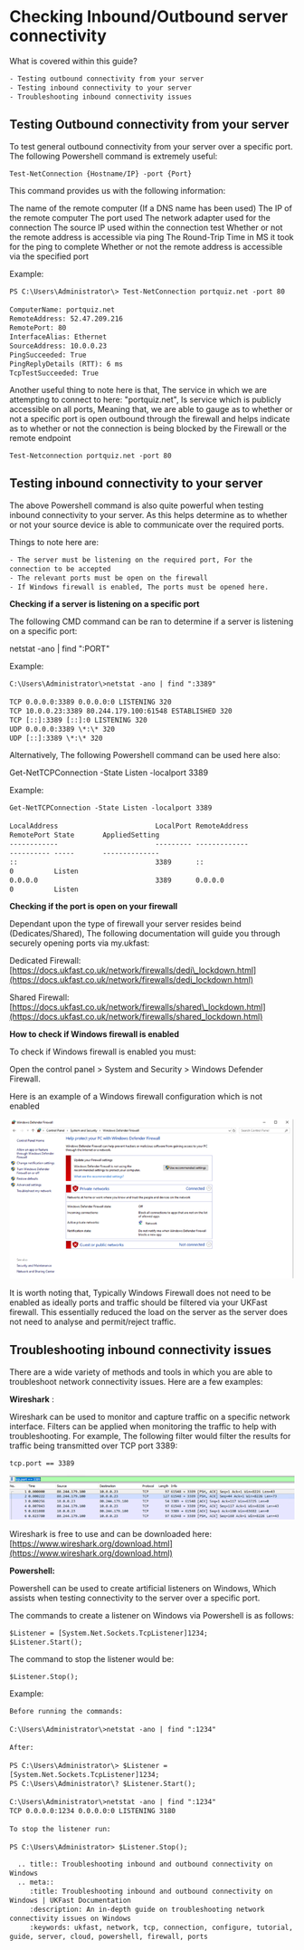 # Checking Inbound/Outbound server connectivity

What is covered within this guide?
```
- Testing outbound connectivity from your server
- Testing inbound connectivity to your server
- Troubleshooting inbound connectivity issues
```
## Testing Outbound connectivity from your server

To test general outbound connectivity from your server over a specific port. The following Powershell command is extremely useful:
```
Test-NetConnection {Hostname/IP} -port {Port}
```
This command provides us with the following information:

The name of the remote computer (If a DNS name has been used)
The IP of the remote computer
The port used
The network adapter used for the connection
The source IP used within the connection test
Whether or not the remote address is accessible via ping
The Round-Trip Time in MS it took for the ping to complete
Whether or not the remote address is accessible via the specified port

Example:
```
PS C:\Users\Administrator\> Test-NetConnection portquiz.net -port 80

ComputerName: portquiz.net
RemoteAddress: 52.47.209.216
RemotePort: 80
InterfaceAlias: Ethernet
SourceAddress: 10.0.0.23
PingSucceeded: True
PingReplyDetails (RTT): 6 ms
TcpTestSucceeded: True
```
Another useful thing to note here is that, The service in which we are attempting to connect to here: "portquiz.net", Is service which is publicly accessible on all ports, Meaning that, we are able to gauge as to whether or not a specific port is open outbound through the firewall and helps indicate as to whether or not the connection is being blocked by the Firewall or the remote endpoint
```
Test-Netconnection portquiz.net -port 80
```
## Testing inbound connectivity to your server

The above Powershell command is also quite powerful when testing inbound connectivity to your server. As this helps determine as to whether or not your source device is able to communicate over the required ports.

Things to note here are:
```
- The server must be listening on the required port, For the connection to be accepted
- The relevant ports must be open on the firewall
- If Windows firewall is enabled, The ports must be opened here.
```

**Checking if a server is listening on a specific port**

The following CMD command can be ran to determine if a server is listening on a specific port:

netstat -ano | find ":PORT"

Example:
```
C:\Users\Administrator\>netstat -ano | find ":3389"

TCP 0.0.0.0:3389 0.0.0.0:0 LISTENING 320
TCP 10.0.0.23:3389 80.244.179.100:61548 ESTABLISHED 320
TCP [::]:3389 [::]:0 LISTENING 320
UDP 0.0.0.0:3389 \*:\* 320
UDP [::]:3389 \*:\* 320
```

Alternatively, The following Powershell command can be used here also:

Get-NetTCPConnection -State Listen -localport 3389

Example:
```
Get-NetTCPConnection -State Listen -localport 3389

LocalAddress                        LocalPort RemoteAddress                       RemotePort State       AppliedSetting
------------                        --------- -------------                       ---------- -----       --------------
::                                  3389      ::                                  0          Listen
0.0.0.0                             3389      0.0.0.0                             0          Listen
```

**Checking if the port is open on your firewall**

Dependant upon the type of firewall your server resides beind (Dedicates/Shared), The following documentation will guide you through securely opening ports via my.ukfast:

Dedicated Firewall: [https://docs.ukfast.co.uk/network/firewalls/dedi\_lockdown.html](https://docs.ukfast.co.uk/network/firewalls/dedi_lockdown.html)

Shared Firewall: [https://docs.ukfast.co.uk/network/firewalls/shared\_lockdown.html](https://docs.ukfast.co.uk/network/firewalls/shared_lockdown.html)

**How to check if Windows firewall is enabled**

To check if Windows firewall is enabled you must:

Open the control panel > System and Security > Windows Defender Firewall.

Here is an example of a Windows firewall configuration which is not enabled

![windows-firewall](files/connectivity-testing/windows-firewall.png)

It is worth noting that, Typically Windows Firewall does not need to be enabled as ideally ports and traffic should be filtered via your UKFast firewall. This essentially reduced the load on the server as the server does not need to analyse and permit/reject traffic.

## Troubleshooting inbound connectivity issues

There are a wide variety of methods and tools in which you are able to troubleshoot network connectivity issues. Here are a few examples:

**Wireshark** :

Wireshark can be used to monitor and capture traffic on a specific network interface. Filters can be applied when monitoring the traffic to help with troubleshooting. For example, The following filter would filter the results for traffic being transmitted over TCP port 3389:
```
tcp.port == 3389
```
![windows-wireshark](files/connectivity-testing/wireshark.png)

Wireshark is free to use and can be downloaded here: [https://www.wireshark.org/download.html](https://www.wireshark.org/download.html)

**Powershell:**

Powershell can be used to create artificial listeners on Windows, Which assists when testing connectivity to the server over a specific port.

The commands to create a listener on Windows via Powershell is as follows:
```
$Listener = [System.Net.Sockets.TcpListener]1234;
$Listener.Start();
```
The command to stop the listener would be:
```
$Listener.Stop();
```
Example:
```
Before running the commands:

C:\Users\Administrator\>netstat -ano | find ":1234"

After:

PS C:\Users\Administrator\> $Listener = [System.Net.Sockets.TcpListener]1234;
PS C:\Users\Administrator\? $Listener.Start();

C:\Users\Administrator\>netstat -ano | find ":1234"
TCP 0.0.0.0:1234 0.0.0.0:0 LISTENING 3180

To stop the listener run:

PS C:\Users\Administrator> $Listener.Stop();
```

```eval_rst
  .. title:: Troubleshooting inbound and outbound connectivity on Windows
  .. meta::
     :title: Troubleshooting inbound and outbound connectivity on Windows | UKFast Documentation
     :description: An in-depth guide on troubleshooting network connectivity issues on Windows
     :keywords: ukfast, network, tcp, connection, configure, tutorial, guide, server, cloud, powershell, firewall, ports
